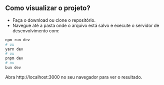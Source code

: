 ## Como visualizar o projeto?

- Faça o download ou clone o repositório.
- Navegue até a pasta onde o arquivo está salvo e execute o servidor de desenvolvimento com:

```bash
npm run dev
# ou
yarn dev
# ou
pnpm dev
# ou
bun dev
```
Abra http://localhost:3000 no seu navegador para ver o resultado.


